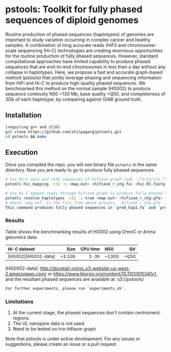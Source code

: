 # pstools: Toolkit for fully phased sequences of diploid genomes 

Routine production of phased sequences (haplotypes) of genomes are important to study variation occurring in complex cancer and healthy samples. A combination of long accurate reads (HiFi) and chromosome-scale sequencing (Hi-C) technologies are creating enormous opportunities for the routine production of fully phased sequences. However, standard computational approaches have limited capability to produce phased sequences that are end-to-end chromosomes in less than a day without any collapse in haplotypes. Here, we propose a fast and accurate graph-based method (pstools) that jointly leverage phasing and sequencing information from HiFi and Hi-C to produce high-quality phased sequences. We benchmarked this method on the normal sample (HG002) to produce sequence continuity N50 >130 Mb, base quality >Q50, and completeness of 3Gb of each haplotype, by comparing against GIAB ground truth. 

## Installation
```sh
(requiring g++ and zlib)
git clone https://github.com/shilpagarg/pstools.git
cd pstools && make
```

## Execution
Once you compiled the repo, you will see binary file `pstools` in the same directory.
Now you are ready to go to produce fully phased sequences.

```sh
# Use Hi-C data and node sequences of hifiasm graph (awk '/^S/{print ">"$2;print $3}' hifiasm_r_utg.gfa > hifiasm_r_utg.fa)
pstools hic_mapping -t32 -o <map.out> <hifiasm_r_utg.fa> <hic.R1.fastq.gz> <hic.R2.fastq.gz>

# Use Hi-C mapped reads through hifiasm graph to produce fully phased sequences
pstools resolve_haplotypes -t32 -i true <map.out> <hifiasm_r_utg.gfa> <out>
# where `map.out` is the file from above process, `hifiasm_r_utg.gfa` is the hifiasm r_utg graph and `out` is the output directory name.
This command produces fully phased sequences in `pred_hap1.fa` and `pred_hap2.fa`.  
```

### Results
Table shows the benchmarking results of HG002 using OmniC or Arima genomics data: 

|<sub>Hi-C dataset<sub>|<sub>Size<sub>|<sub>CPU time<sub>|<sub> N50<sub>|<sub> QV<sub>|
|:---------------|-----:|--------------------:|:----------|-------:|
|<sub>[HG002][HG002-data]</sub>|<sub>~3.1Gb</sub> |<sub>2-3h</sub> |<sub>~130G</sub>|<sub>~Q50</sub>|


[HG0002-data]: http://dovetail-omnic.s3-website-us-west-2.amazonaws.com/ or https://www.biorxiv.org/content/10.1101/810341v1, and the resultant phased sequences are available at: s3://pstools/
 
 ```sh
 For further experiments, please run `experiments.sh`.
```
 
### Limitations
1. At the current stage, the phased sequences don't contain centromeric regions.
2. The UL nanopore data is not used.
3. Need to be tested on trio-hifiasm graph
 
Note that pstools is under active development. For any issues or suggestions, please create an issue or a pull request. 

